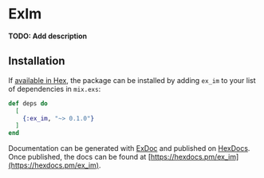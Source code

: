 # ExIm

**TODO: Add description**

## Installation

If [available in Hex](https://hex.pm/docs/publish), the package can be installed
by adding `ex_im` to your list of dependencies in `mix.exs`:

```elixir
def deps do
  [
    {:ex_im, "~> 0.1.0"}
  ]
end
```

Documentation can be generated with [ExDoc](https://github.com/elixir-lang/ex_doc)
and published on [HexDocs](https://hexdocs.pm). Once published, the docs can
be found at [https://hexdocs.pm/ex_im](https://hexdocs.pm/ex_im).

